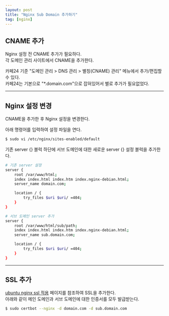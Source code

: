 ```yaml
---
layout: post
title: "Nginx Sub Domain 추가하기"
tag: [nginx]
---
```


## CNAME 추가
Nginx 설정 전 CNAME 추가가 필요하다.  
각 도메인 관리 사이트에서 CNAME을 추가한다.

카페24 기준 "도메인 관리 > DNS 관리 > 별칭(CNAME) 관리" 메뉴에서 추가/편집할 수 있다.  
카페24는 기본으로 "*.domain.com"으로 잡혀있어서 별로 추가가 필요없었다.

---

## Nginx 설정 변경
CNAME을 추가한 후 Nginx 설정을 변경한다.

아래 명령어를 입력하여 설정 파일을 연다.
~~~bash
$ sudo vi /etc/nginx/sites-enabled/default
~~~

기존 server {} 블럭 하단에 서브 도메인에 대한 새로운 server {} 설정 블럭을 추가한다.
~~~bash
# 기존 server 설정
server {
    root /var/www/html;
    index index.html index.htm index.nginx-debian.html;
    server_name domain.com;

    location / {
        try_files $uri $uri/ =404;
    }
}

# 서브 도메인 server 추가
server {
    root /var/www/html/sub/path;
    index index.html index.htm index.nginx-debian.html;
    server_name sub.domain.com;

    location / {
        try_files $uri $uri/ =404;
    }
}
~~~

---

## SSL 추가
[ubuntu nginx ssl 적용](https://pilot376.github.io/2019/03/22/ubuntu-nginx-ssl/) 페이지를 참조하여 SSL을 추가한다.  
아래와 같이 메인 도메인과 서브 도메인에 대한 인증서를 모두 발급받는다.
~~~bash
$ sudo certbot --nginx -d domain.com -d sub.domain.com
~~~
